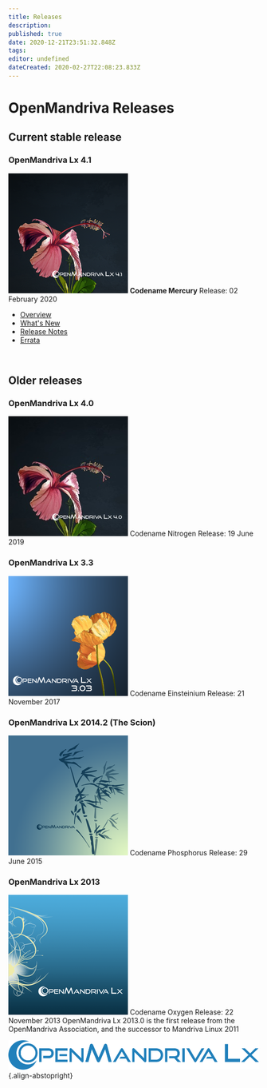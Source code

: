 ```yaml
---
title: Releases
description: 
published: true
date: 2020-12-21T23:51:32.848Z
tags: 
editor: undefined
dateCreated: 2020-02-27T22:08:23.833Z
---
```


# OpenMandriva Releases

## Current stable release
<!-- 
### OpenMandriva Lx 4.2
**Codename Argon**

#### Alpha
- [Overview](/releases/omlx42/alpha)
- [Release Notes](/releases/omlx42/alpha/notes)
- [Errata](/releases/omlx42/alpha/errata)

#### Beta
- [Overview](/releases/omlx42/beta)
- [Release Notes](/releases/omlx42/beta/notes)
- [Errata](/releases/omlx42/beta/errata)

#### RC
- [Overview](/releases/omlx42/rc)
- [Release Notes](/releases/omlx42/rc/notes)
- [Errata](/releases/omlx42/rc/errata)

#### GA
- [Overview](/releases/omlx42)
- [What's New](/releases/omlx42/new)
- [Release Notes](/releases/omlx42/notes)
- [Errata](/releases/omlx42/errata)
<br>

## Previous release
 -->
### OpenMandriva Lx 4.1
![omlx4.1-240px.png](/images/omlx4.1-240px.png)
**Codename Mercury**
Release: 02 February 2020

- [Overview](/releases/omlx41)
- [What's New](/releases/omlx41/new)
- [Release Notes](/releases/omlx41/notes)
- [Errata](/releases/omlx41/errata)
<br>


## Older releases
### OpenMandriva Lx 4.0
![omlx4.0-240px.jpg](/images/omlx4.0-240px.jpg)
Codename Nitrogen
Release: 19 June 2019
<br>

### OpenMandriva Lx 3.3
![omlx3.3-240px.png](/images/omlx3.3-240px.png)
Codename Einsteinium
Release: 21 November 2017
<br>

### OpenMandriva Lx 2014.2 (The Scion)
![omlx2014-240px.png](/images/omlx2014-240px.png)
Codename Phosphorus
Release: 29 June 2015
<br>

### OpenMandriva Lx 2013
![omlx2013-240px.png](/images/omlx2013-240px.png)
Codename Oxygen
Release: 22 November 2013
OpenMandriva Lx 2013.0 is the first release from the OpenMandriva Association, and the successor to Mandriva Linux 2011
<br>

![header-tr-omlx.svg](/assets/header-tr-omlx.svg){.align-abstopright}
